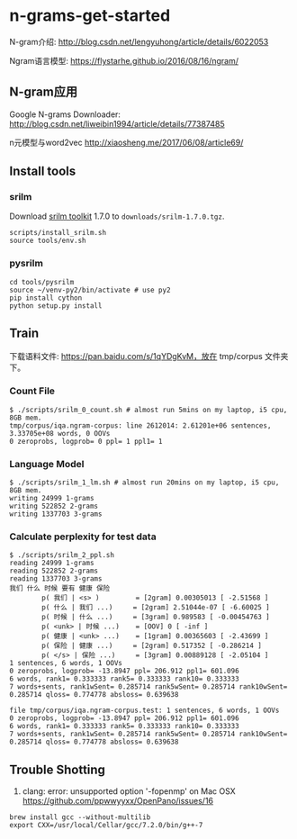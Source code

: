 # n-grams-get-started

N-gram介绍:
http://blog.csdn.net/lengyuhong/article/details/6022053

Ngram语言模型: 
https://flystarhe.github.io/2016/08/16/ngram/

## N-gram应用
Google N-grams Downloader:
http://blog.csdn.net/liweibin1994/article/details/77387485

n元模型与word2vec
http://xiaosheng.me/2017/06/08/article69/

## Install tools

### srilm
Download [srilm toolkit](http://www.speech.sri.com/projects/srilm/) 1.7.0 to ```downloads/srilm-1.7.0.tgz```.

```
scripts/install_srilm.sh
source tools/env.sh
```

### pysrilm
```
cd tools/pysrilm
source ~/venv-py2/bin/activate # use py2
pip install cython
python setup.py install
```

## Train
下载语料文件: https://pan.baidu.com/s/1qYDgKvM，放在 tmp/corpus 文件夹下。

### Count File

```
$ ./scripts/srilm_0_count.sh # almost run 5mins on my laptop, i5 cpu, 8GB mem.
tmp/corpus/iqa.ngram-corpus: line 2612014: 2.61201e+06 sentences, 3.33705e+08 words, 0 OOVs
0 zeroprobs, logprob= 0 ppl= 1 ppl1= 1
```

### Language Model

```
$ ./scripts/srilm_1_lm.sh # almost run 20mins on my laptop, i5 cpu, 8GB mem.
writing 24999 1-grams
writing 522852 2-grams
writing 1337703 3-grams
```

### Calculate perplexity for test data 

```
$ ./scripts/srilm_2_ppl.sh
reading 24999 1-grams
reading 522852 2-grams
reading 1337703 3-grams
我们 什么 时候 要有 健康 保险
        p( 我们 | <s> )         = [2gram] 0.00305013 [ -2.51568 ]
        p( 什么 | 我们 ...)     = [2gram] 2.51044e-07 [ -6.60025 ]
        p( 时候 | 什么 ...)     = [3gram] 0.989583 [ -0.00454763 ]
        p( <unk> | 时候 ...)    = [OOV] 0 [ -inf ]
        p( 健康 | <unk> ...)    = [1gram] 0.00365603 [ -2.43699 ]
        p( 保险 | 健康 ...)     = [2gram] 0.517352 [ -0.286214 ]
        p( </s> | 保险 ...)     = [3gram] 0.00889128 [ -2.05104 ]
1 sentences, 6 words, 1 OOVs
0 zeroprobs, logprob= -13.8947 ppl= 206.912 ppl1= 601.096
6 words, rank1= 0.333333 rank5= 0.333333 rank10= 0.333333
7 words+sents, rank1wSent= 0.285714 rank5wSent= 0.285714 rank10wSent= 0.285714 qloss= 0.774778 absloss= 0.639638

file tmp/corpus/iqa.ngram-corpus.test: 1 sentences, 6 words, 1 OOVs
0 zeroprobs, logprob= -13.8947 ppl= 206.912 ppl1= 601.096
6 words, rank1= 0.333333 rank5= 0.333333 rank10= 0.333333
7 words+sents, rank1wSent= 0.285714 rank5wSent= 0.285714 rank10wSent= 0.285714 qloss= 0.774778 absloss= 0.639638
```

## Trouble Shotting

1. clang: error: unsupported option '-fopenmp' on Mac OSX
https://github.com/ppwwyyxx/OpenPano/issues/16
```
brew install gcc --without-multilib
export CXX=/usr/local/Cellar/gcc/7.2.0/bin/g++-7

```


